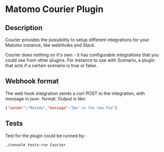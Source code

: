 # Matomo Courier Plugin

## Description

Courier provides the possibility to setup different integrations for your
Matomo instance, like webhhoks and Slack.

Courier does nothing on it's own - it has configurable integrations that you 
could use from other plugins. For instance to use with Scenario, a plugin that
acts if a certain scenario is true or false.

## Webhook format
The web hook integration sends a curl POST to the integration, with message in json-
format. Output is like:
```json
{"sender":"Matomo","message":"Bar is the new Foo"}
```

## Tests
Test for the plugin could be runned by:
```
./console tests:run Courier
```
